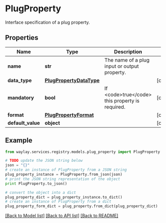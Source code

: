 # PlugProperty

Interface specification of a plug property.

## Properties

Name | Type | Description | Notes
------------ | ------------- | ------------- | -------------
**name** | **str** | The name of a plug input or output property. | 
**data_type** | [**PlugPropertyDataType**](PlugPropertyDataType.md) |  | [optional] 
**mandatory** | **bool** | If &lt;code&gt;true&lt;/code&gt; this property is required. | [optional] 
**format** | [**PlugPropertyFormat**](PlugPropertyFormat.md) |  | [optional] 
**default_value** | **object** |  | [optional] 

## Example

```python
from waylay.services.registry.models.plug_property import PlugProperty

# TODO update the JSON string below
json = "{}"
# create an instance of PlugProperty from a JSON string
plug_property_instance = PlugProperty.from_json(json)
# print the JSON string representation of the object
print PlugProperty.to_json()

# convert the object into a dict
plug_property_dict = plug_property_instance.to_dict()
# create an instance of PlugProperty from a dict
plug_property_form_dict = plug_property.from_dict(plug_property_dict)
```
[[Back to Model list]](../README.md#documentation-for-models) [[Back to API list]](../README.md#documentation-for-api-endpoints) [[Back to README]](../README.md)


